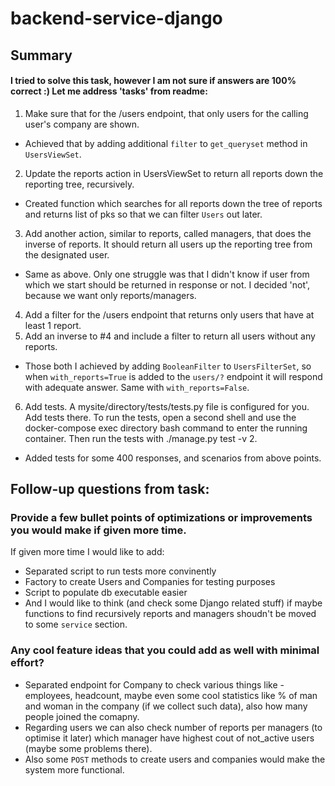 # backend-service-django

## Summary 

#### I tried to solve this task, however I am not sure if answers are 100% correct :) Let me address 'tasks' from readme:

1. Make sure that for the /users endpoint, that only users for the calling user's company are shown.
- Achieved that by adding additional `filter` to `get_queryset` method in `UsersViewSet`.

2. Update the reports action in UsersViewSet to return all reports down the reporting tree, recursively.
- Created function which searches for all reports down the tree of reports and returns list of pks so that we can filter `Users` out later.

3. Add another action, similar to reports, called managers, that does the inverse of reports. It should return all users up the reporting tree from the designated user.
- Same as above. Only one struggle was that I didn't know if user from which we start should be returned in response or not. I decided 'not', because we want only reports/managers.

4. Add a filter for the /users endpoint that returns only users that have at least 1 report.
5. Add an inverse to #4 and include a filter to return all users without any reports.
- Those both I achieved by adding `BooleanFilter` to `UsersFilterSet`, so when `with_reports=True` is added to the `users/?` endpoint it will respond with adequate answer. Same with `with_reports=False`. 

6. Add tests. A mysite/directory/tests/tests.py file is configured for you. Add tests there. To run the tests, open a second shell and use the docker-compose exec directory bash command to enter the running container. Then run the tests with ./manage.py test -v 2.
- Added tests for some 400 responses, and scenarios from above points. 


## Follow-up questions from task:

### Provide a few bullet points of optimizations or improvements you would make if given more time.
If given more time I would like to add:
- Separated script to run tests more convinently
- Factory to create Users and Companies for testing purposes 
- Script to populate db executable easier 
- And I would like to think (and check some Django related stuff) if maybe functions to find recursively reports and managers shoudn't be moved to some `service` section. 

### Any cool feature ideas that you could add as well with minimal effort?
- Separated endpoint for Company to check various things like - employees, headcount, maybe even some cool statistics like % of man and woman in the company (if we collect such data), also how many people joined the comapny. 
- Regarding users we can also check number of reports per managers (to optimise it later) which manager have highest cout of not_active users (maybe some problems there). 
- Also some `POST` methods to create users and companies would make the system more functional. 
